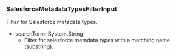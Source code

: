 ### SalesforceMetadataTypesFilterInput
Filter for Salesforce metadata types.

- searchTerm: System.String
  - Filter for salesforce metadata types with a matching name (substring).
